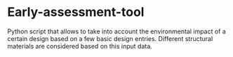 # Early-assessment-tool
Python script that allows to take into account the environmental impact of a certain design based on a few basic design entries. Different structural materials are considered based on this input data.
